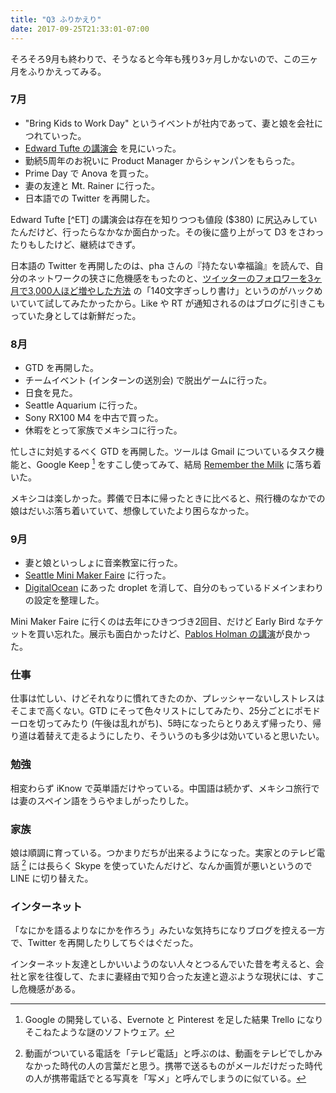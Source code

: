 ```yaml
---
title: "Q3 ふりかえり"
date: 2017-09-25T21:33:01-07:00
---
```


そろそろ9月も終わりで、そうなると今年も残り3ヶ月しかないので、この三ヶ月をふりかえってみる。

### 7月

- "Bring Kids to Work Day" というイベントが社内であって、妻と娘を会社につれていった。
- [Edward Tufte の講演会](https://www.edwardtufte.com/tufte/courses) を見にいった。
- 勤続5周年のお祝いに Product Manager からシャンパンをもらった。
- Prime Day で Anova を買った。
- 妻の友達と Mt. Rainer に行った。
- 日本語での Twitter を再開した。

Edward Tufte [^ET] の講演会は存在を知りつつも値段 ($380) に尻込みしていたんだけど、行ったらなかなか面白かった。その後に盛り上がって D3 をさわったりもしたけど、継続はできず。

日本語の Twitter を再開したのは、pha さんの『持たない幸福論』を読んで、自分のネットワークの狭さに危機感をもったのと、[ツイッターのフォロワーを3ヶ月で3,000人ほど増やした方法](https://note.mu/etomiho/n/ne98757873a18) の「140文字ぎっしり書け」というのがハックめいていて試してみたかったから。Like や RT が通知されるのはブログに引きこもっていた身としては新鮮だった。

### 8月

- GTD を再開した。
- チームイベント (インターンの送別会) で脱出ゲームに行った。
- 日食を見た。
- Seattle Aquarium に行った。
- Sony RX100 M4 を中古で買った。
- 休暇をとって家族でメキシコに行った。

忙しさに対処するべく GTD を再開した。ツールは Gmail についているタスク機能と、Google Keep [^GK] をすこし使ってみて、結局 [Remember the Milk](https://www.rememberthemilk.com/) に落ち着いた。

メキシコは楽しかった。葬儀で日本に帰ったときに比べると、飛行機のなかでの娘はだいぶ落ち着いていて、想像していたより困らなかった。

[^GK]: Google の開発している、Evernote と Pinterest を足した結果 Trello になりそこねたような謎のソフトウェア。

### 9月

- 妻と娘といっしょに音楽教室に行った。
- [Seattle Mini Maker Faire](http://seattle.makerfaire.com/) に行った。
- [DigitalOcean](https://www.digitalocean.com/) にあった droplet を消して、自分のもっているドメインまわりの設定を整理した。

Mini Maker Faire に行くのは去年にひきつづき2回目、だけど Early Bird なチケットを買い忘れた。展示も面白かったけど、[Pablos Holman の講演](https://seattle.makerfaire.com/maker/entry/197/)が良かった。

### 仕事

仕事は忙しい、けどそれなりに慣れてきたのか、プレッシャーないしストレスはそこまで高くない。GTD にそって色々リストにしてみたり、25分ごとにポモドーロを切ってみたり (午後は乱れがち)、5時になったらとりあえず帰ったり、帰り道は着替えて走るようにしたり、そういうのも多少は効いていると思いたい。

### 勉強

相変わらず iKnow で英単語だけやっている。中国語は続かず、メキシコ旅行では妻のスペイン語をうらやましがったりした。

### 家族

娘は順調に育っている。つかまりだちが出来るようになった。実家とのテレビ電話 [^TV] には長らく Skype を使っていたんだけど、なんか画質が悪いというので LINE に切り替えた。

[^TV]: 動画がついている電話を「テレビ電話」と呼ぶのは、動画をテレビでしかみなかった時代の人の言葉だと思う。携帯で送るものがメールだけだった時代の人が携帯電話でとる写真を「写メ」と呼んでしまうのに似ている。

### インターネット

「なにかを語るよりなにかを作ろう」みたいな気持ちになりブログを控える一方で、Twitter を再開したりしてちぐはぐだった。

インターネット友達としかいいようのない人々とつるんでいた昔を考えると、会社と家を往復して、たまに妻経由で知り合った友達と遊ぶような現状には、すこし危機感がある。
